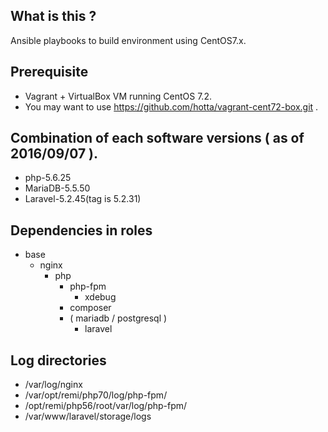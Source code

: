 ## What is this ?

Ansible playbooks to build environment using CentOS7.x.

## Prerequisite

- Vagrant + VirtualBox VM running CentOS 7.2.
- You may want to use https://github.com/hotta/vagrant-cent72-box.git .

## Combination of each software versions ( as of 2016/09/07 ).

- php-5.6.25
- MariaDB-5.5.50
- Laravel-5.2.45(tag is 5.2.31)

## Dependencies in roles

- base
  - nginx
    - php
      - php-fpm
        - xdebug
      - composer
      - ( mariadb / postgresql )
        - laravel

## Log directories

- /var/log/nginx
- /var/opt/remi/php70/log/php-fpm/
- /opt/remi/php56/root/var/log/php-fpm/
- /var/www/laravel/storage/logs
